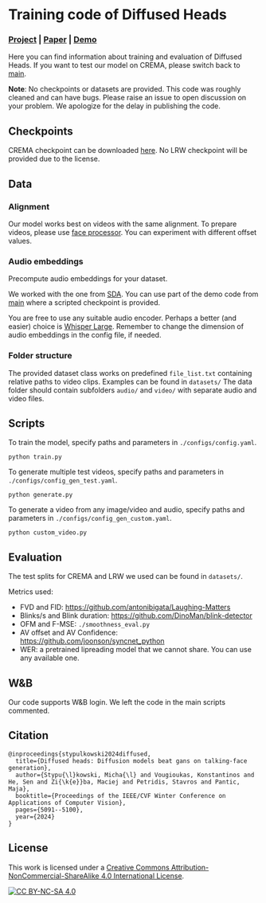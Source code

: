 # Training code of Diffused Heads

### [Project](https://mstypulkowski.github.io/diffusedheads/) | [Paper](https://arxiv.org/abs/2301.03396) | [Demo](https://youtu.be/DSipIDj-5q0)
Here you can find information about training and evaluation of Diffused Heads. If you want to test our model on CREMA, please switch back to [main](https://github.com/MStypulkowski/diffused-heads/tree/main).

**Note**: No checkpoints or datasets are provided. This code was roughly cleaned and can have bugs. Please raise an issue to open discussion on your problem. We apologize for the delay in publishing the code.

## Checkpoints
CREMA checkpoint can be downloaded [here](https://drive.google.com/file/d/1QiUbnV4MfCYXTtICinDW4Frd_di7xphx/view?usp=sharing). No LRW checkpoint will be provided due to the license.

## Data
### Alignment
Our model works best on videos with the same alignment. To prepare videos, please use [face processor](https://github.com/DinoMan/face-processor). You can experiment with different offset values.

### Audio embeddings
Precompute audio embeddings for your dataset.

We worked with the one from [SDA](https://github.com/DinoMan/speech-driven-animation?tab=readme-ov-file#using-the-encodings). You can use part of the demo code from [main](https://github.com/MStypulkowski/diffused-heads/tree/main) where a scripted checkpoint is provided.

You are free to use any suitable audio encoder. Perhaps a better (and easier) choice is [Whisper Large](https://huggingface.co/openai/whisper-large-v3). Remember to change the dimension of audio embeddings in the config file, if needed.

### Folder structure
The provided dataset class works on predefined `file_list.txt` containing relative paths to video clips. Examples can be found in `datasets/` The data folder should contain subfolders `audio/` and `video/` with separate audio and video files.

## Scripts
To train the model, specify paths and parameters in `./configs/config.yaml`.
```
python train.py
```

To generate multiple test videos, specify paths and parameters in `./configs/config_gen_test.yaml`. 
```
python generate.py
```

To generate a video from any image/video and audio, specify paths and parameters in `./configs/config_gen_custom.yaml`. 
```
python custom_video.py
```

## Evaluation
The test splits for CREMA and LRW we used can be found in `datasets/`.

Metrics used:
* FVD and FID: https://github.com/antonibigata/Laughing-Matters
* Blinks/s and Blink duration: https://github.com/DinoMan/blink-detector
* OFM and F-MSE: `./smoothness_eval.py`
* AV offset and AV Confidence: https://github.com/joonson/syncnet_python
* WER: a pretrained lipreading model that we cannot share. You can use any available one.

## W&B
Our code supports W&B login. We left the code in the main scripts commented.

## Citation
```
@inproceedings{stypulkowski2024diffused,
  title={Diffused heads: Diffusion models beat gans on talking-face generation},
  author={Stypu{\l}kowski, Micha{\l} and Vougioukas, Konstantinos and He, Sen and Zi{\k{e}}ba, Maciej and Petridis, Stavros and Pantic, Maja},
  booktitle={Proceedings of the IEEE/CVF Winter Conference on Applications of Computer Vision},
  pages={5091--5100},
  year={2024}
}
```
## License
This work is licensed under a
[Creative Commons Attribution-NonCommercial-ShareAlike 4.0 International License][cc-by-nc-sa].

[![CC BY-NC-SA 4.0][cc-by-nc-sa-image]][cc-by-nc-sa]

[cc-by-nc-sa]: http://creativecommons.org/licenses/by-nc-sa/4.0/
[cc-by-nc-sa-image]: https://licensebuttons.net/l/by-nc-sa/4.0/88x31.png
[cc-by-nc-sa-shield]: https://img.shields.io/badge/License-CC%20BY--NC--SA%204.0-lightgrey.svg
